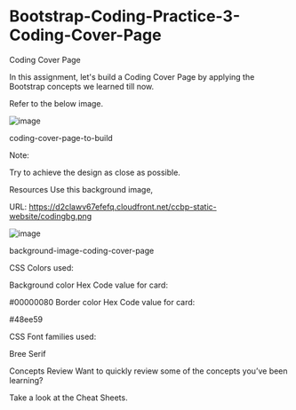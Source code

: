 # Bootstrap-Coding-Practice-3-Coding-Cover-Page
Coding Cover Page

In this assignment, let's build a Coding Cover Page by applying the Bootstrap concepts we learned till now.



Refer to the below image.

![image](https://github.com/user-attachments/assets/b939f7ab-b773-41bf-a7eb-5aea3d9e60f2)



coding-cover-page-to-build



Note:

Try to achieve the design as close as possible.

Resources
Use this background image,

URL: https://d2clawv67efefq.cloudfront.net/ccbp-static-website/codingbg.png

![image](https://github.com/user-attachments/assets/cc1f1919-3ab4-464e-adc9-b2b5e28e6830)



background-image-coding-cover-page



CSS Colors used:

Background color Hex Code value for card:

#00000080
Border color Hex Code value for card:

#48ee59


CSS Font families used:

Bree Serif


Concepts Review
Want to quickly review some of the concepts you’ve been learning?

Take a look at the Cheat Sheets.
